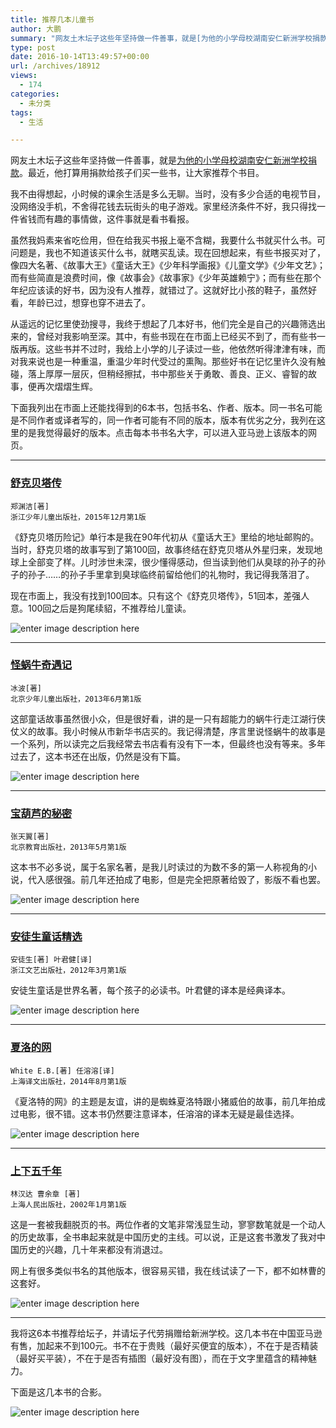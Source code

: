 ```yaml
---
title: 推荐几本儿童书
author: 大鹏
summary: "网友土木坛子这些年坚持做一件善事，就是[为他的小学母校湖南安仁新洲学校捐款][1]。最近，他打算用捐款给孩子们买一些书，让大家推荐个书目。"
type: post
date: 2016-10-14T13:49:57+00:00
url: /archives/18912
views:
  - 174
categories:
  - 未分类
tags:
  - 生活

---
```

网友土木坛子这些年坚持做一件善事，就是[为他的小学母校湖南安仁新洲学校捐款][1]。最近，他打算用捐款给孩子们买一些书，让大家推荐个书目。

我不由得想起，小时候的课余生活是多么无聊。当时，没有多少合适的电视节目，没网络没手机，不舍得花钱去玩街头的电子游戏。家里经济条件不好，我只得找一件省钱而有趣的事情做，这件事就是看书看报。

虽然我妈素来省吃俭用，但在给我买书报上毫不含糊，我要什么书就买什么书。可问题是，我也不知道该买什么书，就瞎买乱读。现在回想起来，有些书报买对了，像四大名著、《故事大王》《童话大王》《少年科学画报》《儿童文学》《少年文艺》；而有些简直是浪费时间，像《故事会》《故事家》《少年英雄赖宁》；而有些在那个年纪应该读的好书，因为没有人推荐，就错过了。这就好比小孩的鞋子，虽然好看，年龄已过，想穿也穿不进去了。

从遥远的记忆里使劲搜寻，我终于想起了几本好书，他们完全是自己的兴趣筛选出来的，曾经对我影响至深。其中，有些书现在在市面上已经买不到了，而有些书一版再版。这些书并不过时，我给上小学的儿子读过一些，他依然听得津津有味，而对我来说也是一种重温，重温少年时代受过的熏陶。那些好书在记忆里许久没有触碰，落上厚厚一层灰，但稍经擦拭，书中那些关于勇敢、善良、正义、睿智的故事，便再次熠熠生辉。

下面我列出在市面上还能找得到的6本书，包括书名、作者、版本。同一书名可能是不同作者或译者写的，同一作者可能有不同的版本，版本有优劣之分，我列在这里的是我觉得最好的版本。点击每本书书名大字，可以进入亚马逊上该版本的网页。

* * *

### [舒克贝塔传][2]

    郑渊洁[著]
    浙江少年儿童出版社，2015年12月第1版
    

《舒克贝塔历险记》单行本是我在90年代初从《童话大王》里给的地址邮购的。当时，舒克贝塔的故事写到了第100回，故事终结在舒克贝塔从外星归来，发现地球上全部变了样。儿时涉世未深，很少懂得感动，但当读到他们从臭球的孙子的孙子的孙子……的孙子手里拿到臭球临终前留给他们的礼物时，我记得我落泪了。

现在市面上，我没有找到100回本。只有这个《舒克贝塔传》，51回本，差强人意。100回之后是狗尾续貂，不推荐给儿童读。

![enter image description here][3]

* * *

### [怪蜗牛奇遇记][4]

    冰波[著]
    北京少年儿童出版社，2013年6月第1版
    

这部童话故事虽然很小众，但是很好看，讲的是一只有超能力的蜗牛行走江湖行侠仗义的故事。我小时候从市新华书店买的。我记得清楚，序言里说怪蜗牛的故事是一个系列，所以读完之后我经常去书店看有没有下一本，但最终也没有等来。多年过去了，这本书还在出版，仍然是没有下篇。

![enter image description here][5]

* * *

### [宝葫芦的秘密][6]

    张天翼[著]
    北京教育出版社，2013年5月第1版
    

这本书不必多说，属于名家名著，是我儿时读过的为数不多的第一人称视角的小说，代入感很强。前几年还拍成了电影，但是完全把原著给毁了，影版不看也罢。

![enter image description here][7]

* * *

### [安徒生童话精选][8]

    安徒生[著] 叶君健[译]
    浙江文艺出版社，2012年3月第1版
    

安徒生童话是世界名著，每个孩子的必读书。叶君健的译本是经典译本。

![enter image description here][9]

* * *

### [夏洛的网][10]

    White E.B.[著] 任溶溶[译]
    上海译文出版社，2014年8月第1版
    

《夏洛特的网》的主题是友谊，讲的是蜘蛛夏洛特跟小猪威伯的故事，前几年拍成过电影，很不错。这本书仍然要注意译本，任溶溶的译本无疑是最佳选择。

![enter image description here][11]

* * *

### [上下五千年][12]

    林汉达 曹余章 [著]
    上海人民出版社，2002年1月第1版
    

这是一套被我翻脱页的书。两位作者的文笔非常浅显生动，寥寥数笔就是一个动人的历史故事，全书串起来就是中国历史的主线。可以说，正是这套书激发了我对中国历史的兴趣，几十年来都没有消退过。

网上有很多类似书名的其他版本，很容易买错，我在线试读了一下，都不如林曹的这套好。

![enter image description here][13]

* * *

我将这6本书推荐给坛子，并请坛子代劳捐赠给新洲学校。这几本书在中国亚马逊有售，加起来不到100元。书不在于贵贱（最好买便宜的版本），不在于是否精装（最好买平装），不在于是否有插图（最好没有图），而在于文字里蕴含的精神魅力。

下面是这几本书的合影。

![enter image description here][14]

 [1]: https://tumutanzi.com/archives/15430
 [2]: https://www.amazon.cn/gp/product/B018TW5FHS/ref=ox_sc_act_title_6?ie=UTF8&psc=1&smid=A1AJ19PSB66TGU
 [3]: https://images-cn.ssl-images-amazon.com/images/I/51M4cHDYVzL._SX330_BO1,204,203,200_.jpg
 [4]: https://www.amazon.cn/gp/product/B00DGIICJO/ref=ox_sc_act_title_5?ie=UTF8&psc=1&smid=A1AJ19PSB66TGU
 [5]: https://images-cn.ssl-images-amazon.com/images/I/51NGFBujFPL._SX350_BO1,204,203,200_.jpg
 [6]: https://www.amazon.cn/gp/product/B00DE3XZIE/ref=ox_sc_act_title_4?ie=UTF8&psc=1&smid=A1AJ19PSB66TGU
 [7]: https://images-cn-4.ssl-images-amazon.com/images/I/51CiXkABxvL._SX345_BO1,204,203,200_.jpg
 [8]: https://www.amazon.cn/gp/product/B00EAPSC92/ref=ox_sc_act_title_2?ie=UTF8&psc=1&smid=A1AJ19PSB66TGU
 [9]: https://images-cn.ssl-images-amazon.com/images/I/51GlVRJ49kL._SX345_BO1,204,203,200_.jpg
 [10]: https://www.amazon.cn/gp/product/B00LTOJVRO/ref=ox_sc_act_title_3?ie=UTF8&psc=1&smid=A1AJ19PSB66TGU
 [11]: https://images-cn.ssl-images-amazon.com/images/I/41BUbBVO8NL._SX320_BO1,204,203,200_.jpg
 [12]: https://www.amazon.cn/gp/product/B002T1GVL0/ref=ox_sc_act_title_1?ie=UTF8&psc=1&smid=A1AJ19PSB66TGU
 [13]: https://images-cn.ssl-images-amazon.com/images/I/5114ev8xMFL._SX339_BO1,204,203,200_.jpg
 [14]: http://pzhao.org/wp-content/uploads/2016/10/20161014-books_recommended.jpg
